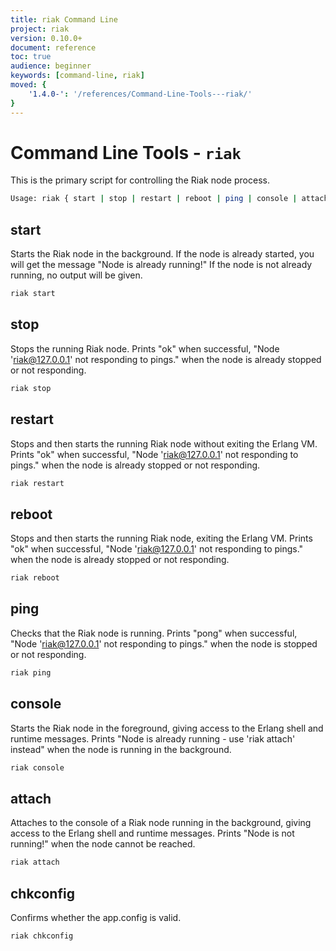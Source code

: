 ```yaml
---
title: riak Command Line
project: riak
version: 0.10.0+
document: reference
toc: true
audience: beginner
keywords: [command-line, riak]
moved: {
    '1.4.0-': '/references/Command-Line-Tools---riak/'
}
---
```


# Command Line Tools - `riak`

This is the primary script for controlling the Riak node process.


```bash
Usage: riak { start | stop | restart | reboot | ping | console | attach | chkconfig }
```


## start

Starts the Riak node in the background. If the node is already started, you will
get the message "Node is already running!" If the node is not already running,
no output will be given.


```bash
riak start
```


## stop

Stops the running Riak node. Prints "ok" when successful, "Node 'riak@127.0.0.1'
not responding to pings." when the node is already stopped or not responding.


```bash
riak stop
```


## restart

Stops and then starts the running Riak node without exiting the Erlang VM.
Prints "ok" when successful, "Node 'riak@127.0.0.1' not responding to pings."
when the node is already stopped or not responding.



```bash
riak restart
```


## reboot

Stops and then starts the running Riak node, exiting the Erlang VM. Prints "ok"
when successful, "Node 'riak@127.0.0.1' not responding to pings." when the node
is already stopped or not responding.


```bash
riak reboot
```


## ping

Checks that the Riak node is running. Prints "pong" when successful, "Node
'riak@127.0.0.1' not responding to pings." when the node is stopped or not
responding.


```bash
riak ping
```


## console

Starts the Riak node in the foreground, giving access to the Erlang shell and
runtime messages. Prints "Node is already running - use 'riak attach' instead"
when the node is running in the background.


```bash
riak console
```


## attach

Attaches to the console of a Riak node running in the background, giving access
to the Erlang shell and runtime messages. Prints "Node is not running!" when the
node cannot be reached.



```bash
riak attach
```


## chkconfig

Confirms whether the app.config is valid.


```bash
riak chkconfig
```

